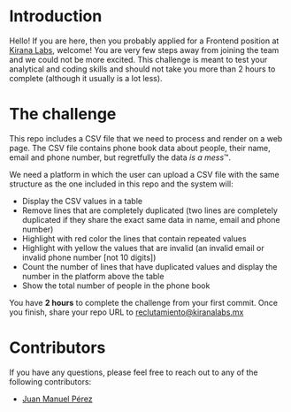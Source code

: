 # Introduction
Hello! If you are here, then you probably applied for a Frontend position at [Kirana Labs](https://kiranalabs.mx), welcome! You are very few steps away from joining the team and we could not be more excited. This challenge is meant to test your analytical and coding skills and should not take you more than 2 hours to complete (although it usually is a lot less). 

# The challenge
This repo includes a CSV file that we need to process and render on a web page. The CSV file contains phone book data about people, their name, email and phone number, but regretfully the data *is a mess*™.

We need a platform in which the user can upload a CSV file with the same structure as the one included in this repo and the system will:
- Display the CSV values in a table
- Remove lines that are completely duplicated (two lines are completely duplicated if they share the exact same data in name, email and phone number)
- Highlight with red color the lines that contain repeated values
- Highlight with yellow the values that are invalid (an invalid email or invalid phone number [not 10 digits])
- Count the number of lines that have duplicated values and display the number in the platform above the table
- Show the total number of people in the phone book

You have **2 hours** to complete the challenge from your first commit. Once you finish, share your repo URL to reclutamiento@kiranalabs.mx

# Contributors
If you have any questions, please feel free to reach out to any of the following contributors:
- [Juan Manuel Pérez](mailto:juanma@kiranalabs.mx)
